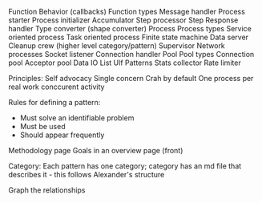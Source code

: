 Function
Behavior (callbacks)
Function types
  Message handler
  Process starter
  Process initializer
  Accumulator
  Step processor
  Step
  Response handler
  Type converter (shape converter)
Process
Process types
  Service oriented process
  Task oriented process
  Finite state machine
  Data server
  Cleanup crew (higher level category/pattern)
Supervisor
Network processes
  Socket listener
  Connection handler
Pool
Pool types
  Connection pool
  Acceptor pool
Data
  IO List
Ulf Patterns
  Stats collector
  Rate limiter

Principles:
  Self advocacy
  Single concern
  Crah by default
  One process per real work conccurent activity


Rules for defining a pattern:
- Must solve an identifiable problem
- Must be used
- Should appear frequently

Methodology page
Goals in an overview page (front)

Category: Each pattern has one category; category has an md file that describes it - this follows Alexander's structure

Graph the relationships
